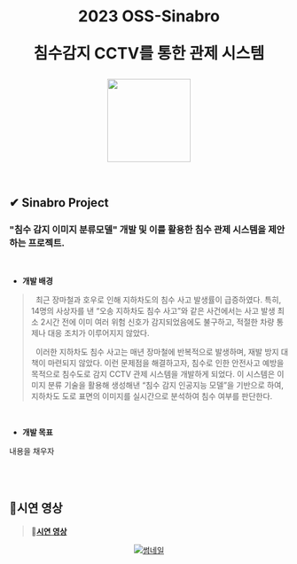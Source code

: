 <div align="center">
  <h1>2023 OSS-Sinabro
  
  침수감지 CCTV를 통한 관제 시스템</h1>
<p align="center">
  <img src="https://user-images.githubusercontent.com/90829718/264743490-9a2c7c07-c8cd-44f4-9da0-483afa96dc60.jpg" width="150" />
</p>
</div>
<br />

## ✔ Sinabro Project
### "침수 감지 이미지 분류모델" 개발 및 이를 활용한 침수 관제 시스템을 제안하는 프로젝트.

<br />

- **개발 배경**

 
>&nbsp;&nbsp;최근 장마철과 호우로 인해 지하차도의 침수 사고 발생률이 급증하였다. 특히, 14명의 사상자를 낸 “오송 지하차도 침수 사고”와 같은 사건에서는 사고 발생 최소 2시간 전에 이미 여러 위험 신호가 감지되었음에도 불구하고, 적절한 차량 통제나 대응 조치가 이루어지지 않았다.
>
>&nbsp;&nbsp;이러한 지하차도 침수 사고는 매년 장마철에 반복적으로 발생하며, 재발 방지 대책이 마련되지 않았다. 이런 문제점을 해결하고자, 침수로 인한 안전사고 예방을 목적으로 침수도로 감지 CCTV 관제 시스템을 개발하게 되었다. 이 시스템은 이미지 분류 기술을 활용해 생성해낸 “침수 감지 인공지능 모델”을 기반으로 하여, 지하차도 도로 표면의 이미지를 실시간으로 분석하여 침수 여부를 판단한다.

<br />

- **개발 목표**

  
내용을 채우자

<br />
<br />

## 🎥시연 영상

> 🔗[**시연 영상**](https://youtu.be/-8Rl-fm9SdU?si=JQ4lKL_gWCzm6yM6)
<div align="center">

[![썸네일](https://github.com/OSS-Sinabro/Sinabro_Readme/assets/90829718/c7bb1473-7708-4b18-9645-afa46e4c56e4)](https://www.youtube.com/watch?v=-8Rl-fm9SdU)

</div>
